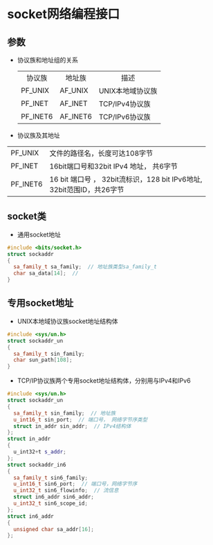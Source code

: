 # socket网络编程接口

## 参数

- 协议族和地址组的关系

  <table>
      <tr align = "center">
          <td>协议族</td>
          <td>地址族</td>
          <td>描述</td>
      </tr>
      <tr>
          <td>PF_UNIX</td>
          <td>AF_UNIX</td>
          <td>UNIX本地域协议族</td>
      </tr>
      <tr>
          <td>PF_INET</td>
          <td>AF_INET</td>
          <td>TCP/IPv4协议族</td>
      </tr>
      <tr>
          <td>PF_INET6</td>
          <td>AF_INET6</td>
          <td>TCP/IPv6协议族</td>
      </tr>
  </table>

- 协议族及其地址
<table>
    <tr>
        <td>PF_UNIX</td>
        <td>文件的路径名，长度可达108字节</td>
    </tr>
    <tr>
        <td>PF_INET</td>
        <td>16bit端口号和32bit IPv4 地址， 共6字节</td>
    </tr>
    <tr>
        <td>PF_INET6</td>
        <td>16 bit 端口号 ， 32bit流标识，128 bit IPv6地址, <br>
            32bit范围ID，共26字节</td>
    </tr>
</table>

## socket类

- 通用socket地址


```c++
#include <bits/socket.h>
struct sockaddr
{
  sa_family_t sa_family;  // 地址族类型sa_family_t
  char sa_data[14];  // 
}
```

## 专用socket地址

- UNIX本地域协议族socket地址结构体


```c++
#include <sys/un.h>
struct sockaddr_un
{
  sa_family_t sin_family;
  char sun_path[108];
}
```


- TCP/IP协议族两个专用socket地址结构体，分别用与IPv4和IPv6

```c++
#include <sys/un.h>
struct sockaddr_un
{
  sa_family_t sin_family;  // 地址族
  u_int16_t sin_port;  // 端口号， 网络字节序类型
  struct in_addr sin_addr;  // IPv4结构体
};
struct in_addr
{
  u_int32+t s_addr;
};
struct sockaddr_in6
{
  sa_family_t sin6_family;
  u_int16_t sin6_port;  // 端口号，网络字节序
  u_int32_t sin6_flowinfo;  // 流信息
  struct in6_addr sin6_addr;
  u_int32_t sin6_scope_id;
};
struct in6_addr
{
  unsigned char sa_addr[16];
};
```

